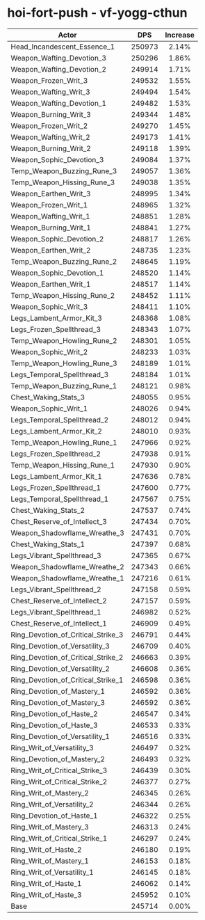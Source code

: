 # hoi-fort-push - vf-yogg-cthun
| Actor | DPS | Increase |
|---|:---:|:---:|
|Head_Incandescent_Essence_1|250973|2.14%|
|Weapon_Wafting_Devotion_3|250296|1.86%|
|Weapon_Wafting_Devotion_2|249914|1.71%|
|Weapon_Frozen_Writ_3|249532|1.55%|
|Weapon_Wafting_Writ_3|249494|1.54%|
|Weapon_Wafting_Devotion_1|249482|1.53%|
|Weapon_Burning_Writ_3|249344|1.48%|
|Weapon_Frozen_Writ_2|249270|1.45%|
|Weapon_Wafting_Writ_2|249173|1.41%|
|Weapon_Burning_Writ_2|249118|1.39%|
|Weapon_Sophic_Devotion_3|249084|1.37%|
|Temp_Weapon_Buzzing_Rune_3|249057|1.36%|
|Temp_Weapon_Hissing_Rune_3|249038|1.35%|
|Weapon_Earthen_Writ_3|248995|1.34%|
|Weapon_Frozen_Writ_1|248965|1.32%|
|Weapon_Wafting_Writ_1|248851|1.28%|
|Weapon_Burning_Writ_1|248841|1.27%|
|Weapon_Sophic_Devotion_2|248817|1.26%|
|Weapon_Earthen_Writ_2|248735|1.23%|
|Temp_Weapon_Buzzing_Rune_2|248645|1.19%|
|Weapon_Sophic_Devotion_1|248520|1.14%|
|Weapon_Earthen_Writ_1|248517|1.14%|
|Temp_Weapon_Hissing_Rune_2|248452|1.11%|
|Weapon_Sophic_Writ_3|248411|1.10%|
|Legs_Lambent_Armor_Kit_3|248368|1.08%|
|Legs_Frozen_Spellthread_3|248343|1.07%|
|Temp_Weapon_Howling_Rune_2|248301|1.05%|
|Weapon_Sophic_Writ_2|248233|1.03%|
|Temp_Weapon_Howling_Rune_3|248189|1.01%|
|Legs_Temporal_Spellthread_3|248184|1.01%|
|Temp_Weapon_Buzzing_Rune_1|248121|0.98%|
|Chest_Waking_Stats_3|248055|0.95%|
|Weapon_Sophic_Writ_1|248026|0.94%|
|Legs_Temporal_Spellthread_2|248012|0.94%|
|Legs_Lambent_Armor_Kit_2|248010|0.93%|
|Temp_Weapon_Howling_Rune_1|247966|0.92%|
|Legs_Frozen_Spellthread_2|247938|0.91%|
|Temp_Weapon_Hissing_Rune_1|247930|0.90%|
|Legs_Lambent_Armor_Kit_1|247636|0.78%|
|Legs_Frozen_Spellthread_1|247600|0.77%|
|Legs_Temporal_Spellthread_1|247567|0.75%|
|Chest_Waking_Stats_2|247537|0.74%|
|Chest_Reserve_of_Intellect_3|247434|0.70%|
|Weapon_Shadowflame_Wreathe_3|247431|0.70%|
|Chest_Waking_Stats_1|247397|0.68%|
|Legs_Vibrant_Spellthread_3|247365|0.67%|
|Weapon_Shadowflame_Wreathe_2|247343|0.66%|
|Weapon_Shadowflame_Wreathe_1|247216|0.61%|
|Legs_Vibrant_Spellthread_2|247158|0.59%|
|Chest_Reserve_of_Intellect_2|247157|0.59%|
|Legs_Vibrant_Spellthread_1|246982|0.52%|
|Chest_Reserve_of_Intellect_1|246909|0.49%|
|Ring_Devotion_of_Critical_Strike_3|246791|0.44%|
|Ring_Devotion_of_Versatility_3|246709|0.40%|
|Ring_Devotion_of_Critical_Strike_2|246663|0.39%|
|Ring_Devotion_of_Versatility_2|246608|0.36%|
|Ring_Devotion_of_Critical_Strike_1|246598|0.36%|
|Ring_Devotion_of_Mastery_1|246592|0.36%|
|Ring_Devotion_of_Mastery_3|246592|0.36%|
|Ring_Devotion_of_Haste_2|246547|0.34%|
|Ring_Devotion_of_Haste_3|246533|0.33%|
|Ring_Devotion_of_Versatility_1|246516|0.33%|
|Ring_Writ_of_Versatility_3|246497|0.32%|
|Ring_Devotion_of_Mastery_2|246493|0.32%|
|Ring_Writ_of_Critical_Strike_3|246439|0.30%|
|Ring_Writ_of_Critical_Strike_2|246377|0.27%|
|Ring_Writ_of_Mastery_2|246345|0.26%|
|Ring_Writ_of_Versatility_2|246344|0.26%|
|Ring_Devotion_of_Haste_1|246322|0.25%|
|Ring_Writ_of_Mastery_3|246313|0.24%|
|Ring_Writ_of_Critical_Strike_1|246297|0.24%|
|Ring_Writ_of_Haste_2|246180|0.19%|
|Ring_Writ_of_Mastery_1|246153|0.18%|
|Ring_Writ_of_Versatility_1|246145|0.18%|
|Ring_Writ_of_Haste_1|246062|0.14%|
|Ring_Writ_of_Haste_3|245952|0.10%|
|Base|245714|0.00%|
